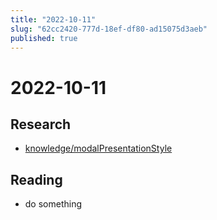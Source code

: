 ```yaml
---
title: "2022-10-11"
slug: "62cc2420-777d-18ef-df80-ad15075d3aeb"
published: true
---
```


# 2022-10-11

## Research

- [knowledge/modalPresentationStyle](knowledge/modalpresentationstyle.md)

## Reading

- do something